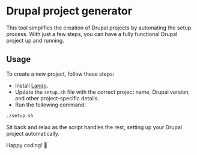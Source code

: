 # Drupal project generator

This tool simplifies the creation of Drupal projects by automating the setup process. With just a few steps, you can have a fully functional Drupal project up and running.

## Usage

To create a new project, follow these steps:

- Install [Lando](https://docs.lando.dev/install).
- Update the `setup.sh` file with the correct project name, Drupal version, and other project-specific details.
- Run the following command:

```bash
./setup.sh
```

Sit back and relax as the script handles the rest, setting up your Drupal project automatically.

Happy coding! 🚀
